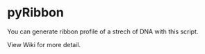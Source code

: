 # pyRibbon
You can generate ribbon profile of a strech of DNA with this script.

View Wiki for more detail.
